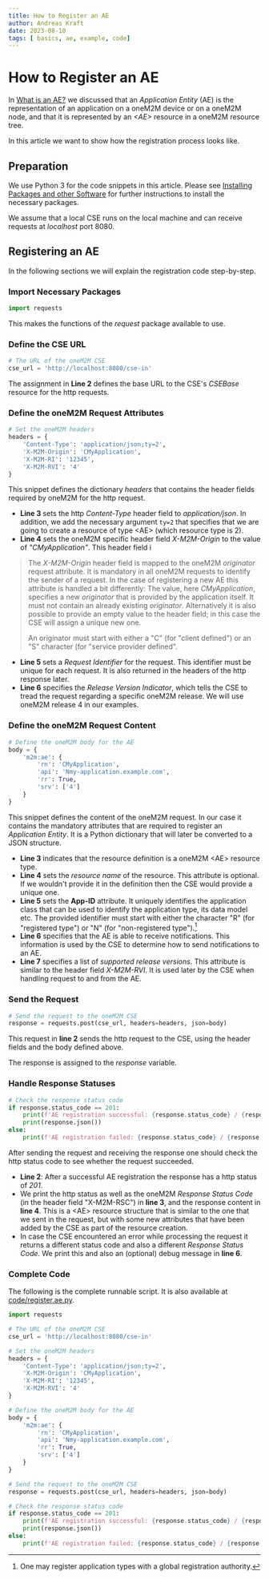 ```yaml
---
title: How to Register an AE
author: Andreas Kraft
date: 2023-08-10
tags: [ basics, ae, example, code]
---
```


# How to Register an AE

In [What is an AE?](What-is-an-AE.md) we discussed that an *Application Entity* (AE) is the representation of an application on a oneM2M device or on a oneM2M node, and that it is represented by an *&lt;AE>* resource in a oneM2M resource tree.

In this article we want to show how the registration process looks like.

## Preparation

We use Python 3 for the code snippets in this article. Please see [Installing Packages and other Software](Installing-Packages-and-other-Software.md) for further instructions to install the necessary packages.

We assume that a local CSE runs on the local machine and can receive requests at *localhost* port 8080. 

## Registering an AE

In the following sections we will explain the registration code step-by-step.

### Import Necessary Packages

```py
import requests
```

This makes the functions of the *request* package available to use.

### Define the CSE URL

```python
# The URL of the oneM2M CSE
cse_url = 'http://localhost:8080/cse-in'
```

The assignment in **Line 2** defines the base URL to the CSE's *CSEBase* resource for the http requests.

### Define the oneM2M Request Attributes

```python
# Set the oneM2M headers
headers = {
    'Content-Type': 'application/json;ty=2',
    'X-M2M-Origin': 'CMyApplication',
    'X-M2M-RI': '12345',
    'X-M2M-RVI': '4'
}
```

This snippet defines the dictionary *headers* that contains the header fields required by oneM2M for the http request.

- **Line 3** sets the http *Content-Type* header field to *application/json*. In addition, we add the necessary argument `ty=2` that specifies that we are going to create a resource of type &lt;AE> (which resource type is 2).
- **Line 4** sets the oneM2M specific header field *X-M2M-Origin* to the value of *"CMyApplication"*. This header field i

> The *X-M2M-Origin* header field is mapped to the oneM2M *originator* request attribute. It is mandatory in all oneM2M requests to identify the sender of a request. In the case of registering a new AE this attribute is handled a bit differently: The value, here *CMyApplication*, specifies a new *originator* that is provided by the application itself. It must not contain an already existing *originator*. Alternatively it is also possible to provide an empty value to the header field; in this case the CSE will assign a unique new one.
>
> An originator must start with either a "C" (for "client defined") or an "S" character (for "service provider defined". 

- **Line 5** sets a *Request Identifier* for the request. This identifier must be unique for each request. It is also returned in the headers of the http response later.
- **Line 6** specifies the *Release Version Indicator*, which tells the CSE to tread the request regarding a specific oneM2M release.
    We will use oneM2M release 4 in our examples.

### Define the oneM2M Request Content

```python
# Define the oneM2M body for the AE
body = {
    'm2m:ae': {
        'rn': 'CMyApplication',
        'api': 'Nmy-application.example.com',
        'rr': True,
        'srv': ['4']
    }
}
```

This snippet defines the content of the oneM2M request. In our case it contains the mandatory attributes that are required to register an *Application Entity*. It is a Python dictionary that will later be converted to a JSON structure.

- **Line 3** indicates that the resource definition is a oneM2M &lt;AE> resource type.
- **Line 4** sets the *resource name* of the resource. This attribute is optional. If we wouldn't provide it in the definition then the CSE would provide a unique one.
- **Line 5** sets the **App-ID** attribute. It uniquely identifies the application class that can be used to identify the application type, its data model etc.
    The provided identifier must start with either the character "R" (for "registered type") or "N" (for "non-registered type").[^1]
- **Line 6** specifies that the AE is able to receive notifications. This information is used by the CSE to determine how to send notifications to an AE.
- **Line 7** specifies a list of *supported release versions*. This attribute is similar to the header field *X-M2M-RVI*. It is used later by the CSE when handling request to and from the AE.

[^1]: One may register application types with a global registration authority.

### Send the Request

```python
# Send the request to the oneM2M CSE
response = requests.post(cse_url, headers=headers, json=body)
```

This request in **line 2** sends the http request to the CSE, using the header fields and the body defined above.

The response is assigned to the *response* variable.

### Handle Response Statuses

```python
# Check the response status code
if response.status_code == 201:
    print(f'AE registration successful: {response.status_code} / {response.headers["X-M2M-RSC"]}')
    print(response.json())
else:
    print(f'AE registration failed: {response.status_code} / {response.headers["X-M2M-RSC"]} {response.json()}')
```

After sending the request and receiving the response one should check the http status code to see whether the request succeeded.

- **Line 2**: After a successful AE registration the response has a http status of *201*.
- We print the http status as well as the oneM2M *Response Status Code* (in the header field "X-M2M-RSC") in **line 3**, and the response content in **line 4**. This is a &lt;AE> resource structure that is similar to the one that we sent in the request, but with some new attributes that have been added by the CSE as part of the resource creation.
- In case the CSE encountered an error while processing the request it returns a different status code and also a different *Response Status Code*. We print this and also an (optional) debug message  in **line 6**.

### Complete Code

The following is the complete runnable script. It is also available at [code/register.ae.py](code/register-ae.py).

```python
import requests

# The URL of the oneM2M CSE
cse_url = 'http://localhost:8080/cse-in'

# Set the oneM2M headers
headers = {
    'Content-Type': 'application/json;ty=2',
    'X-M2M-Origin': 'CMyApplication',
    'X-M2M-RI': '12345',
    'X-M2M-RVI': '4'
}

# Define the oneM2M body for the AE
body = {
    'm2m:ae': {
        'rn': 'CMyApplication',
        'api': 'Nmy-application.example.com',
        'rr': True,
        'srv': ['4']
    }
}

# Send the request to the oneM2M CSE
response = requests.post(cse_url, headers=headers, json=body)

# Check the response status code
if response.status_code == 201:
    print(f'AE registration successful: {response.status_code} / {response.headers["X-M2M-RSC"]}')
    print(response.json())
else:
    print(f'AE registration failed: {response.status_code} / {response.headers["X-M2M-RSC"]} {response.json()}')
```



